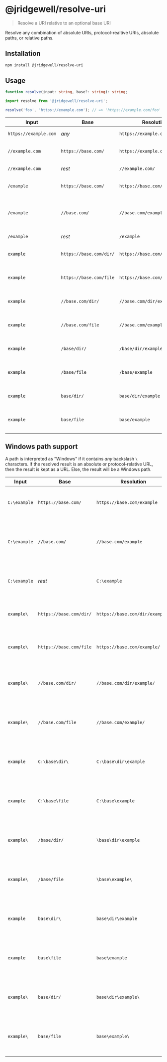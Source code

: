 # @jridgewell/resolve-uri

> Resolve a URI relative to an optional base URI

Resolve any combination of absolute URIs, protocol-realtive URIs, absolute paths, or relative paths.

## Installation

```sh
npm install @jridgewell/resolve-uri
```

## Usage

```typescript
function resolve(input: string, base?: string): string;
```

```js
import resolve from '@jridgewell/resolve-uri';

resolve('foo', 'https://example.com'); // => 'https://example.com/foo'
```

| Input                 | Base                    | Resolution                      | Explanation                                                    |
|-----------------------|-------------------------|---------------------------------|----------------------------------------------------------------|
| `https://example.com` | _any_                   | `https://example.com/`          | Normalized only                                                |
| `//example.com`       | `https://base.com/`     | `https://example.com/`          | Inherits the base's protocol                                   |
| `//example.com`       | _rest_                  | `//example.com/`                | Normalized only                                                |
| `/example`            | `https://base.com/`     | `https://base.com/example`      | Inherits base's origin                                         |
| `/example`            | `//base.com/`           | `//base.com/example`            | Inherits base's host, remains protocol-relative                |
| `/example`            | _rest_                  | `/example`                      | Normalized only                                                |
| `example`             | `https://base.com/dir/` | `https://base.com/dir/example`  | Joined with base's last directory                              |
| `example`             | `https://base.com/file` | `https://base.com/example`      | Joined with base without its file                              |
| `example`             | `//base.com/dir/`       | `//base.com/dir/example`        | Joined with base's last directory                              |
| `example`             | `//base.com/file`       | `//base.com/example`            | Joined with base without its file                              |
| `example`             | `/base/dir/`            | `/base/dir/example`             | Joined with base's last directory                              |
| `example`             | `/base/file`            | `/base/example`                 | Joined with base without its file                              |
| `example`             | `base/dir/`             | `base/dir/example`              | Joined with base's last directory                              |
| `example`             | `base/file`             | `base/example`                  | Joined with base without its file                              |

## Windows path support

A path is interpreted as "Windows" if it contains _any_ backslash `\` characters. If the resolved
result is an absolute or protocol-relative URL, then the result is kept as a URL. Else, the result
will be a Windows path.

| Input                 | Base                    | Resolution                      | Explanation                                                    |
|-----------------------|-------------------------|---------------------------------|----------------------------------------------------------------|
| `C:\example`          | `https://base.com/`     | `https://base.com/example`      | Inherits base's origin, removes Drive                          |
| `C:\example`          | `//base.com/`           | `//base.com/example`            | Inherits base's host, removes Drive, remains protocol-relative |
| `C:\example`          | _rest_                  | `C:\example`                    | Normalized only, outputs Windows Drive path                    |
| `example\`            | `https://base.com/dir/` | `https://base.com/dir/example/` | Joined with base's last directory, outputs URL                 |
| `example\`            | `https://base.com/file` | `https://base.com/example/`     | Joined with base without its file, outputs URL                 |
| `example\`            | `//base.com/dir/`       | `//base.com/dir/example/`       | Joined with base's last directory, outputs protocol-relative   |
| `example\`            | `//base.com/file`       | `//base.com/example/`           | Joined with base without its file, outputs protocol-relative   |
| `example`             | `C:\base\dir\`          | `C:\base\dir\example`           | Joined with base's last directory, outputs Windows Drive path  |
| `example`             | `C:\base\file`          | `C:\base\example`               | Joined with base without its file, outputs Windows Drive path  |
| `example\`            | `/base/dir/`            | `\base\dir\example`             | Joined with base's last directory, outputs Windows path        |
| `example\`            | `/base/file`            | `\base\example\`                | Joined with base without its file, outputs Windows path        |
| `example`             | `base\dir\`             | `base\dir\example`              | Joined with base's last directory, outputs Windows path        |
| `example`             | `base\file`             | `base\example`                  | Joined with base without its file, outputs Windows path        |
| `example\`            | `base/dir/`             | `base\dir\example\`             | Joined with base's last directory, outputs Windows path        |
| `example\`            | `base/file`             | `base\example\`                 | Joined with base without its file, outputs Windows path        |

